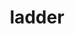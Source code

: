 ---
layout: objects
title: ladder
emoji: ladder
permalink: 🪜.html
image: assets/img/3moji/ladder.png
---